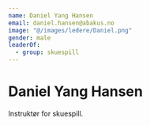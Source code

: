 ```yaml
---
name: Daniel Yang Hansen
email: daniel.hansen@abakus.no
image: "@/images/ledere/Daniel.png"
gender: male
leaderOf:
  - group: skuespill
---
```


# Daniel Yang Hansen

Instruktør for skuespill.
